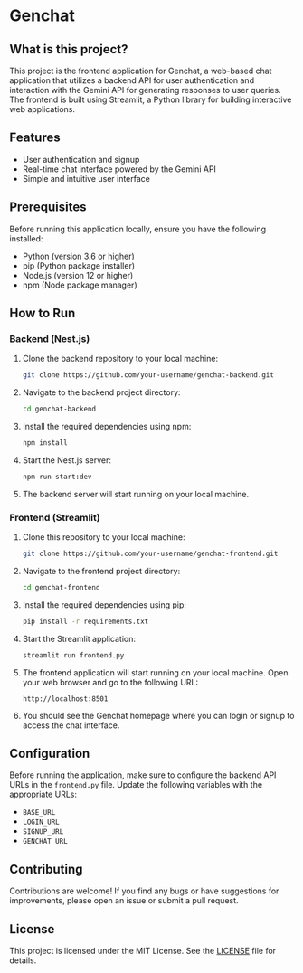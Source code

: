 # Genchat

## What is this project?

This project is the frontend application for Genchat, a web-based chat application that utilizes a backend API for user authentication and interaction with the Gemini API for generating responses to user queries. The frontend is built using Streamlit, a Python library for building interactive web applications.

## Features

- User authentication and signup
- Real-time chat interface powered by the Gemini API
- Simple and intuitive user interface

## Prerequisites

Before running this application locally, ensure you have the following installed:

- Python (version 3.6 or higher)
- pip (Python package installer)
- Node.js (version 12 or higher)
- npm (Node package manager)

## How to Run

### Backend (Nest.js)

1. Clone the backend repository to your local machine:

    ```bash
    git clone https://github.com/your-username/genchat-backend.git
    ```

2. Navigate to the backend project directory:

    ```bash
    cd genchat-backend
    ```

3. Install the required dependencies using npm:

    ```bash
    npm install
    ```

4. Start the Nest.js server:

    ```bash
    npm run start:dev
    ```

5. The backend server will start running on your local machine.

### Frontend (Streamlit)

1. Clone this repository to your local machine:

    ```bash
    git clone https://github.com/your-username/genchat-frontend.git
    ```

2. Navigate to the frontend project directory:

    ```bash
    cd genchat-frontend
    ```

3. Install the required dependencies using pip:

    ```bash
    pip install -r requirements.txt
    ```

4. Start the Streamlit application:

    ```bash
    streamlit run frontend.py
    ```

5. The frontend application will start running on your local machine. Open your web browser and go to the following URL:

    ```
    http://localhost:8501
    ```

6. You should see the Genchat homepage where you can login or signup to access the chat interface.

## Configuration

Before running the application, make sure to configure the backend API URLs in the `frontend.py` file. Update the following variables with the appropriate URLs:

- `BASE_URL`
- `LOGIN_URL`
- `SIGNUP_URL`
- `GENCHAT_URL`

## Contributing

Contributions are welcome! If you find any bugs or have suggestions for improvements, please open an issue or submit a pull request.

## License

This project is licensed under the MIT License. See the [LICENSE](LICENSE) file for details.
